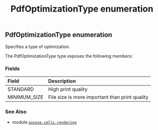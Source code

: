 ﻿---
title: PdfOptimizationType enumeration
second_title: Aspose.Cells for Python via .NET API References
description: 
type: docs
weight: 250
url: /aspose.cells.rendering/pdfoptimizationtype/
is_root: false
---

## PdfOptimizationType enumeration

Specifies a type of optimization.



The PdfOptimizationType type exposes the following members:

### Fields
| Field | Description |
| :- | :- |
| STANDARD | High print quality |
| MINIMUM_SIZE | File size is more important than print quality |



### See Also
* module [`aspose.cells.rendering`](..)

